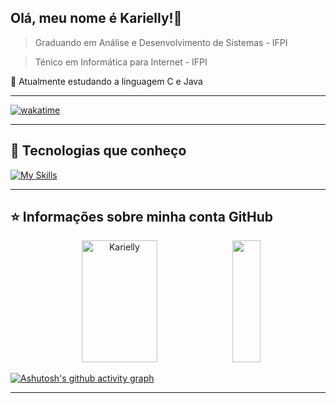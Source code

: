 ## Olá, meu nome é <strong>Karielly!</strong>👋

> Graduando em Análise e Desenvolvimento de Sistemas - IFPI

> Ténico em Informática para Internet - IFPI

🔭 Atualmente estudando a linguagem C e Java

----

[![wakatime](https://wakatime.com/badge/user/018afd66-1663-4ce8-a3ae-e8b5052795d8.svg)](https://wakatime.com/@018afd66-1663-4ce8-a3ae-e8b5052795d8)

----

## 🚀 Tecnologias que conheço

[![My Skills](https://skills.thijs.gg/icons?i=python,js,java,linux,git,bootstrap,html,css,vscode)](https://skills.thijs.gg)

----

## ⭐ Informações sobre minha conta GitHub

<div align="center">
  <img width="49%" height="195px" src="https://github-readme-stats.vercel.app/api?username=Kariellyy&show_icons=true&count_private-true&hide_border=true&title_color=596087&icon_color=596087&text_color=ffffff&bg_color=0d1117" alt=Karielly Github Stats" />
<img width="30%" height="195px" src="https://github-readme-stats.vercel.app/api/top-langs/?username=Kariellyy&layout=compact&hide_border=true&title_color=596087&text_color=ffffff&bg_color=0d1117" />
</div>

[![Ashutosh's github activity graph](https://github-readme-activity-graph.vercel.app/graph?username=Kariellyy&bg_color=0d1117&color=ffffff&line=596087&point=596087&area=true&hide_border=true)](https://github.com/ashutosh00710/github-readme-activity-graph)

---
